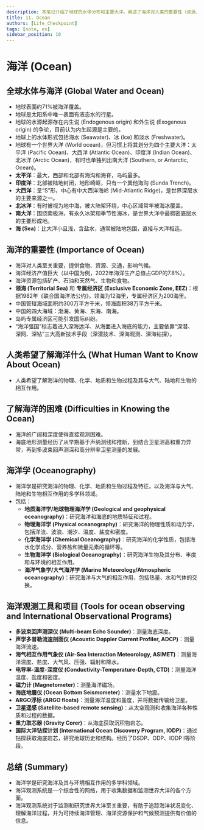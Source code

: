 ```yaml
---
description: 本笔记介绍了地球的水体分布和主要大洋，阐述了海洋对人类的重要性（资源、经济、专属经济区），讨论了了解海洋的困难和海洋学的多学科领域，并列举了主要的海洋观测工具和国际项目。
title: 11. Ocean
authors: [Life_Checkpoint]
tags: [note, es]
sidebar_position: 10
---
```

# 海洋 (Ocean)

## 全球水体与海洋 (Global Water and Ocean)

*   地球表面约71%被海洋覆盖。
*   地球是太阳系中唯一表面有液态水的行星。
*   地球的水源起源存在内生说 (Endogenous origin) 和外生说 (Exogenous origin) 的争论，目前认为内生起源是主要的。
*   地球上的水体形式包括海水 (Seawater)、冰 (Ice) 和淡水 (Freshwater)。
*   地球有一个世界大洋 (World ocean)，但习惯上将其划分为四个主要大洋：太平洋 (Pacific Ocean)、大西洋 (Atlantic Ocean)、印度洋 (Indian Ocean)、北冰洋 (Arctic Ocean)，有时也单独列出南大洋 (Southern, or Antarctic, Ocean)。
*   **太平洋**：最大，西部和北部有海沟和海脊，岛屿最多。
*   **印度洋**：北部被陆地封闭，地形崎岖，只有一个巽他海沟 (Sunda Trench)。
*   **大西洋**：呈“S”形，中心有中大西洋海岭 (Mid-Atlantic Ridge)，是世界深层水的主要来源之一。
*   **北冰洋**：有时被视为地中海，被大陆架环绕，中心区域常年被海冰覆盖。
*   **南大洋**：围绕南极洲，有永久冰架和季节性海冰，是世界大洋中最稠密底层水的主要形成地。
*   **海 (Sea)**：比大洋小且浅，含盐水，通常被陆地包围，直接与大洋相连。

## 海洋的重要性 (Importance of Ocean)

*   海洋对人类至关重要，提供食物、资源、交通，影响气候。
*   海洋经济产值巨大（以中国为例，2022年海洋生产总值占GDP的7.8%）。
*   海洋资源包括矿产、石油和天然气、生物和食物。
*   **领海 (Territorial Sea)** 和 **专属经济区 (Exclusive Economic Zone, EEZ)**：根据1982年《联合国海洋法公约》，领海为12海里，专属经济区为200海里。
*   中国管辖海域面积约300万平方千米，领海面积38万平方千米。
*   中国的四大海域：渤海、黄海、东海、南海。
*   岛屿专属经济区可能引发国际纠纷。
*   “海洋强国”标志着进入深海远洋、从海面进入海底的能力，主要依靠“深潜、深网、深钻”三大高新技术手段（深潜技术、深海观测、深海钻探）。

## 人类希望了解海洋什么 (What Human Want to Know About Ocean)

*   人类希望了解海洋的物理、化学、地质和生物过程及其与大气、陆地和生物的相互作用。

## 了解海洋的困难 (Difficulties in Knowing the Ocean)

*   海洋的广阔和深度使得直接观测困难。
*   海底地形测量经历了从早期基于声纳测线和推断，到结合卫星测高和重力异常，再到多波束回声测深和高分辨率卫星测量的发展。

## 海洋学 (Oceanography)

*   海洋学是研究海洋的物理、化学、地质和生物过程及特征，以及海洋与大气、陆地和生物相互作用的多学科领域。
*   包括：
    *   **地质海洋学/地球物理海洋学 (Geological and geophysical oceanography)**：研究海洋和海底的地质特征和过程。
    *   **物理海洋学 (Physical oceanography)**：研究海洋的物理性质和动力学，包括洋流、波浪、潮汐、温度、盐度和密度。
    *   **化学海洋学 (Chemical Oceanography)**：研究海洋的化学性质，包括海水化学成分、营养盐和微量元素的循环等。
    *   **生物海洋学 (Biological Oceanography)**：研究海洋生物及其分布、丰度和与环境的相互作用。
    *   **海洋气象学/大气海洋学 (Marine Meteorology/Atmospheric oceanography)**：研究海洋与大气的相互作用，包括热量、水和气体的交换。

## 海洋观测工具和项目 (Tools for ocean observing and International Observational Programs)

*   **多波束回声测深仪 (Multi-beam Echo Sounder)**：测量海底深度。
*   **声学多普勒流速剖面仪 (Acoustic Doppler Current Profiler, ADCP)**：测量海洋流速。
*   **海气相互作用气象仪 (Air-Sea Interaction Meteorology, ASIMET)**：测量海洋温度、盐度、大气风、压强、辐射和降水。
*   **电导率-温度-深度仪 (Conductivity-Temperature-Depth, CTD)**：测量海洋温度、盐度和密度。
*   **磁力计 (Magnetometer)**：测量海洋磁场。
*   **海底地震仪 (Ocean Bottom Seismometer)**：测量水下地震。
*   **ARGO浮标 (ARGO floats)**：测量海洋温度和盐度，并将数据传输给卫星。
*   **卫星遥感 (Satellite-based remote sensing)**：从太空观测和收集海洋各种性质和过程的数据。
*   **重力取芯器 (Gravity Corer)**：从海底获取沉积物岩芯。
*   **国际大洋钻探计划 (International Ocean Discovery Program, IODP)**：通过钻探获取海底岩芯，研究地球历史和结构。经历了DSDP、ODP、IODP I等阶段。

## 总结 (Summary)

*   海洋学是研究海洋及其与环境相互作用的多学科领域。
*   海洋观测系统是一个综合性的网络，用于收集数据和监测世界大洋的各个方面。
*   海洋观测系统对于监测和研究世界大洋至关重要，有助于追踪海洋状况变化、理解海洋过程，并为可持续海洋管理、海洋资源保护和气候预测提供有价值的信息。